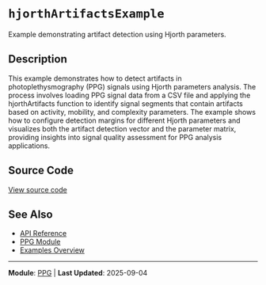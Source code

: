 # `hjorthArtifactsExample`

Example demonstrating artifact detection using Hjorth parameters.

## Description

This example demonstrates how to detect artifacts in photoplethysmography (PPG) signals using Hjorth parameters analysis. The process involves loading PPG signal data from a CSV file and applying the hjorthArtifacts function to identify signal segments that contain artifacts based on activity, mobility, and complexity parameters. The example shows how to configure detection margins for different Hjorth parameters and visualizes both the artifact detection vector and the parameter matrix, providing insights into signal quality assessment for PPG analysis applications.

## Source Code

[View source code](https://github.com/BSICoS/biosigmat/tree/main/examples/ppg/hjorthArtifactsExample.m)

## See Also

- [API Reference](../index.md)
- [PPG Module](../api/ppg/index.md)
- [Examples Overview](index.md)

---

**Module**: [PPG](../api/ppg/index.md) | **Last Updated**: 2025-09-04
